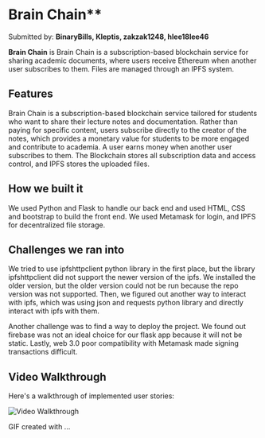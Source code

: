 # Brain Chain**

Submitted by: **BinaryBills, Kleptis, zakzak1248, hlee18lee46**

**Brain Chain** is Brain Chain is a subscription-based blockchain service for sharing academic documents, where users receive Ethereum when another user subscribes to them. Files are managed through an IPFS system.

## Features

Brain Chain is a subscription-based blockchain service tailored for students who want to share their lecture notes and documentation. Rather than paying for specific content, users subscribe directly to the creator of the notes, which provides a monetary value for students to be more engaged and contribute to academia. A user earns money when another user subscribes to them. The Blockchain stores all subscription data and access control, and IPFS stores the uploaded files. 

## How we built it
We used Python and Flask to handle our back end and used HTML, CSS and bootstrap to build the front end. We used Metamask for login, and IPFS for decentralized file storage.

## Challenges we ran into
We tried to use ipfshttpclient python library in the first place, but the library ipfshttpclient did not support the newer version of the ipfs. We installed the older version, but the older version could not be run because the repo version was not supported. Then, we figured out another way to interact with ipfs, which was using json and requests python library and directly interact with ipfs with them.

Another challenge was to find a way to deploy the project. We found out firebase was not an ideal choice for our flask app because it will not be static. 
Lastly, web 3.0 poor compatibility with Metamask made signing transactions difficult. 

## Video Walkthrough

Here's a walkthrough of implemented user stories:

<img src='https://i.imgur.com/Ygf7yjk.gif' title='Video Walkthrough' width='' alt='Video Walkthrough' />

<!-- Replace this with whatever GIF tool you used! -->
GIF created with ...  
<!-- Recommended tools:
[Kap](https://getkap.co/) for macOS
[ScreenToGif](https://www.screentogif.com/) for Windows
[peek](https://github.com/phw/peek) for Linux. -->




